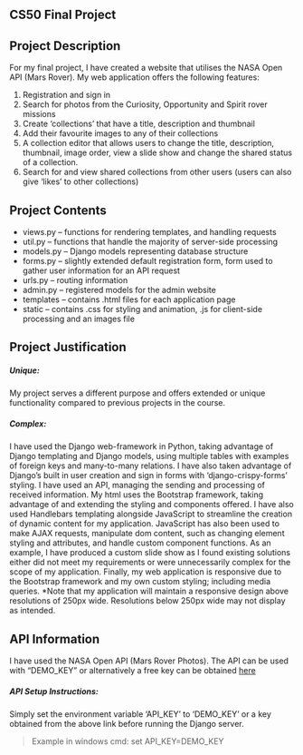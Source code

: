 ## CS50 Final Project

## Project Description
For my final project, I have created a website that utilises the NASA Open API (Mars Rover). My web application offers the following features:
1. Registration and sign in
2. Search for photos from the Curiosity, Opportunity and Spirit rover missions
3. Create ‘collections’ that have a title, description and thumbnail
4. Add their favourite images to any of their collections
5. A collection editor that allows users to change the title, description, thumbnail, image order, view a slide show and change the shared status of a collection.
6. Search for and view shared collections from other users (users can also give ‘likes’ to other collections)
## Project Contents
- views.py – functions for rendering templates, and handling requests
- util.py – functions that handle the majority of server-side processing
- models.py – Django models representing database structure
- forms.py – slightly extended default registration form, form used to gather user information for an API request
- urls.py – routing information
- admin.py – registered models for the admin website
- templates – contains .html files for each application page
- static – contains .css for styling and animation, .js for client-side processing and an images file
## Project Justification
##### Unique:
My project serves a different purpose and offers extended or unique functionality compared to previous projects in the course.
##### Complex:
I have used the Django web-framework in Python, taking advantage of Django templating and Django models, using multiple tables with examples of foreign keys and many-to-many relations. I have also taken advantage of Django’s built in user creation and sign in forms with ‘django-crispy-forms’ styling. I have used an API, managing the sending and processing of received information. 
My html uses the Bootstrap framework, taking advantage of and extending the styling and components offered. I have also used Handlebars templating alongside JavaScript to streamline the creation of dynamic content for my application. JavaScript has also been used to make AJAX requests, manipulate dom content, such as changing element styling and attributes, and handle custom component functions. As an example, I have produced a custom slide show as I found existing solutions either did not meet my requirements or were unnecessarily complex for the scope of my application.
Finally, my web application is responsive due to the Bootstrap framework and my own custom styling; including media queries. 
*Note that my application will maintain a responsive design above resolutions of 250px wide. Resolutions below 250px wide may not display as intended.
## API Information  
I have used the NASA Open API (Mars Rover Photos). The API can be used with “DEMO_KEY” or alternatively a free key can be obtained [here](https://api.nasa.gov/)
##### API Setup Instructions:
Simply set the environment variable ‘API_KEY’ to ‘DEMO_KEY’ or a key obtained from the above link before running the Django server.
> Example in windows cmd: set API_KEY=DEMO_KEY

